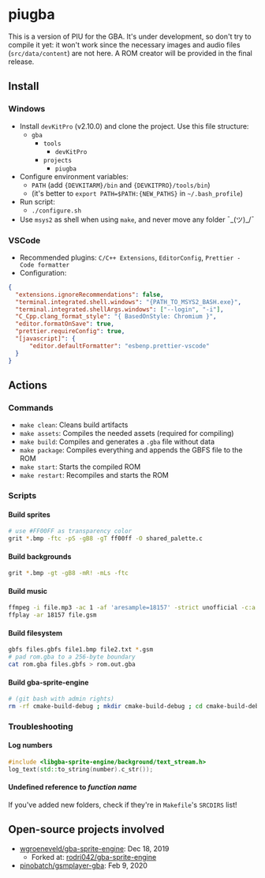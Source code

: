 # piugba

This is a version of PIU for the GBA. It's under development, so don't try to compile it yet: it won't work since the necessary images and audio files (`src/data/content`) are not here. A ROM creator will be provided in the final release.

## Install

### Windows

- Install `devKitPro` (v2.10.0) and clone the project. Use this file structure:
	* `gba`
		* `tools`
			* `devKitPro`
		* `projects`
			* `piugba`
- Configure environment variables:
	* `PATH` (add `{DEVKITARM}/bin` and `{DEVKITPRO}/tools/bin`)
	* (it's better to `export PATH=$PATH:{NEW_PATHS}` in `~/.bash_profile`)
- Run script:
	* `./configure.sh`
- Use `msys2` as shell when using `make`, and never move any folder ¯\_(ツ)_/¯

### VSCode

- Recommended plugins: `C/C++ Extensions`, `EditorConfig`, `Prettier - Code formatter`
- Configuration:

```json
{
  "extensions.ignoreRecommendations": false,
  "terminal.integrated.shell.windows": "{PATH_TO_MSYS2_BASH.exe}",
  "terminal.integrated.shellArgs.windows": ["--login", "-i"],
  "C_Cpp.clang_format_style": "{ BasedOnStyle: Chromium }",
  "editor.formatOnSave": true,
  "prettier.requireConfig": true,
  "[javascript]": {
      "editor.defaultFormatter": "esbenp.prettier-vscode"
  }
}
```

## Actions

### Commands

- `make clean`: Cleans build artifacts
- `make assets`: Compiles the needed assets (required for compiling)
- `make build`: Compiles and generates a `.gba` file without data
- `make package`: Compiles everything and appends the GBFS file to the ROM
- `make start`: Starts the compiled ROM
- `make restart`: Recompiles and starts the ROM

### Scripts

#### Build sprites

```bash
# use #FF00FF as transparency color
grit *.bmp -ftc -pS -gB8 -gT ff00ff -O shared_palette.c
```

#### Build backgrounds

```bash
grit *.bmp -gt -gB8 -mR! -mLs -ftc
```

#### Build music

```bash
ffmpeg -i file.mp3 -ac 1 -af 'aresample=18157' -strict unofficial -c:a gsm file.gsm
ffplay -ar 18157 file.gsm
```

#### Build filesystem

```bash
gbfs files.gbfs file1.bmp file2.txt *.gsm
# pad rom.gba to a 256-byte boundary
cat rom.gba files.gbfs > rom.out.gba
```

#### Build gba-sprite-engine

```bash
# (git bash with admin rights)
rm -rf cmake-build-debug ; mkdir cmake-build-debug ; cd cmake-build-debug ; cmake ./../ -G "Unix Makefiles" ; make ; cp engine/libgba-sprite-engine.a ../../piugba/libs/libgba-sprite-engine/lib/libgba-sprite-engine.a ; cd ../
```

### Troubleshooting

#### Log numbers

```cpp
#include <libgba-sprite-engine/background/text_stream.h>
log_text(std::to_string(number).c_str());
```

#### Undefined reference to *function name*

If you've added new folders, check if they're in `Makefile`'s `SRCDIRS` list!

## Open-source projects involved

- [wgroeneveld/gba-sprite-engine](https://github.com/wgroeneveld/gba-sprite-engine): Dec 18, 2019
  * Forked at: [rodri042/gba-sprite-engine](https://github.com/rodri042/gba-sprite-engine)
- [pinobatch/gsmplayer-gba](https://github.com/pinobatch/gsmplayer-gba): Feb 9, 2020

